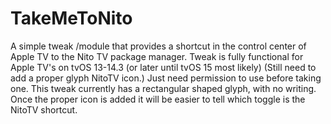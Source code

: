 # TakeMeToNito
A simple tweak /module that provides a shortcut in the control center of Apple TV to the Nito TV package manager.
Tweak is fully functional for Apple TV's on tvOS 13-14.3 (or later until tvOS 15 most likely)
(Still need to add a proper glyph NitoTV icon.)
Just need permission to use before taking one. This tweak currently has a rectangular shaped glyph, with no writing.
Once the proper icon is added it will be easier to tell which toggle is the NitoTV shortcut.
